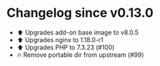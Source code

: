 # Changelog since v0.13.0
- ⬆ Upgrades add-on base image to v8.0.5 
- ⬆ Upgrades nginx to 1.18.0-r1 
- ⬆ Upgrades PHP to 7.3.23 (#100) 
- 🔥 Remove portable dir from upstream (#99) 

